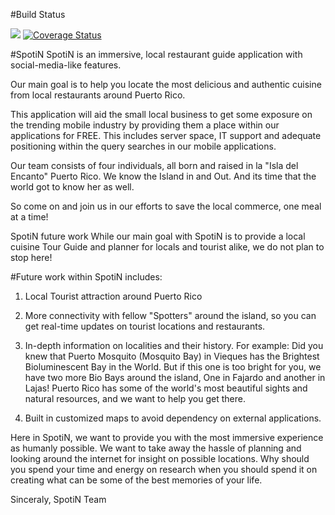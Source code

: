 #Build Status

<img src="https://travis-ci.org/gabrielnieves18/bmgdevelopment-spotin.svg?branch=develop"> 
                                                                                           <a href='https://coveralls.io/github/gabrielnieves18/bmgdevelopment-spotin?branch=master'><img src='https://coveralls.io/repos/github/gabrielnieves18/bmgdevelopment-spotin/badge.svg?branch=master' alt='Coverage Status' /></a>


#SpotiN
SpotiN is an immersive, local restaurant guide application with social-media-like features.

Our main goal is to help you locate the most delicious and authentic cuisine from local restaurants around Puerto Rico.

This application will aid the small local business to get some exposure on the trending mobile industry by providing them a place within our applications for FREE. This includes server space, IT support and adequate positioning within the query searches in our mobile applications.

Our team consists of four individuals, all born and raised in la "Isla del Encanto" Puerto Rico.
We know the Island in and Out. And its time that the world got to know her as well.

So come on and join us in our efforts to save the local commerce, one meal at a time!

SpotiN future work
While our main goal with SpotiN is to provide a local cuisine Tour Guide and planner for locals and tourist alike, we do not plan to stop here!

#Future work within SpotiN includes:

1) Local Tourist attraction around Puerto Rico

2) More connectivity with fellow "Spotters" around the island, so you can get real-time updates on tourist locations and restaurants.

4) In-depth information on localities and their history. For example: Did you knew that Puerto Mosquito (Mosquito Bay) in Vieques has the Brightest Bioluminescent Bay in the World. But if this one is too bright for you, we have two more Bio Bays around the island, One in Fajardo and another in Lajas! Puerto Rico has some of the world's most beautiful sights and natural resources, and we want to help you get there.

3) Built in customized maps to avoid dependency on external applications.

Here in SpotiN, we want to provide you with the most immersive experience as humanly possible. We want to take away the hassle of planning and looking around the internet for insight on possible locations. Why should you spend your time and energy on research when you should spend it on creating what can be some of the best memories of your life.

Sinceraly, SpotiN Team
